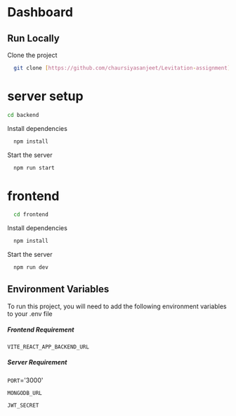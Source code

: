 
# Dashboard




## Run Locally

Clone the project

```bash
  git clone [https://github.com/chaursiyasanjeet/Levitation-assignment](https://github.com/chaursiyasanjeet/tailboost.git)
```
# server setup

  ```bash
  cd backend
```
Install dependencies

```bash
  npm install
```

Start the server

```bash
  npm run start
```
# frontend

```bash
  cd frontend
```

Install dependencies

```bash
  npm install
```

Start the server

```bash
  npm run dev
```


    
## Environment Variables

To run this project, you will need to add the following environment variables to your .env file

##### Frontend Requirement
`VITE_REACT_APP_BACKEND_URL`

##### Server Requirement
`PORT`='3000'

`MONGODB_URL`

`JWT_SECRET`




